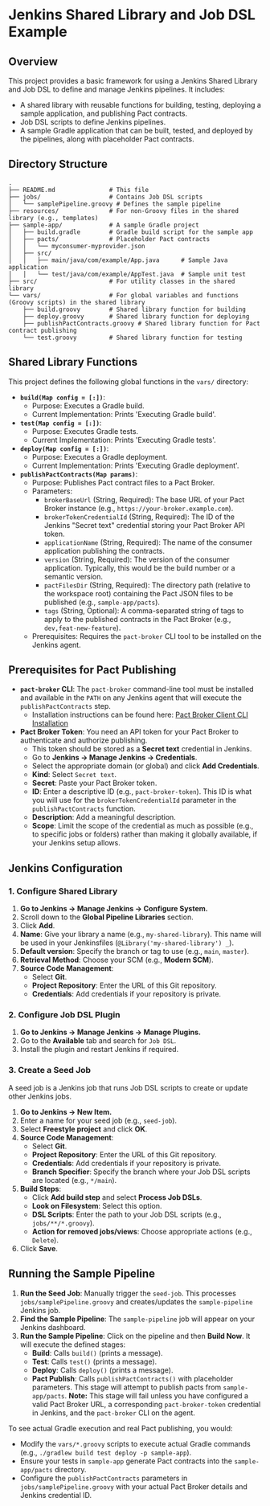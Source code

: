# Jenkins Shared Library and Job DSL Example

## Overview

This project provides a basic framework for using a Jenkins Shared Library and Job DSL to define and manage Jenkins pipelines. It includes:

- A shared library with reusable functions for building, testing, deploying a sample application, and publishing Pact contracts.
- Job DSL scripts to define Jenkins pipelines.
- A sample Gradle application that can be built, tested, and deployed by the pipelines, along with placeholder Pact contracts.

## Directory Structure

```
.
├── README.md               # This file
├── jobs/                   # Contains Job DSL scripts
│   └── samplePipeline.groovy # Defines the sample pipeline
├── resources/              # For non-Groovy files in the shared library (e.g., templates)
├── sample-app/             # A sample Gradle project
│   ├── build.gradle        # Gradle build script for the sample app
│   ├── pacts/              # Placeholder Pact contracts
│   │   └── myconsumer-myprovider.json
│   ├── src/
│   │   ├── main/java/com/example/App.java      # Sample Java application
│   │   └── test/java/com/example/AppTest.java  # Sample unit test
├── src/                    # For utility classes in the shared library
└── vars/                   # For global variables and functions (Groovy scripts) in the shared library
    ├── build.groovy        # Shared library function for building
    ├── deploy.groovy       # Shared library function for deploying
    ├── publishPactContracts.groovy # Shared library function for Pact contract publishing
    └── test.groovy         # Shared library function for testing
```

## Shared Library Functions

This project defines the following global functions in the `vars/` directory:

- **`build(Map config = [:])`**:
    - Purpose: Executes a Gradle build.
    - Current Implementation: Prints 'Executing Gradle build'.
- **`test(Map config = [:])`**:
    - Purpose: Executes Gradle tests.
    - Current Implementation: Prints 'Executing Gradle tests'.
- **`deploy(Map config = [:])`**:
    - Purpose: Executes a Gradle deployment.
    - Current Implementation: Prints 'Executing Gradle deployment'.
- **`publishPactContracts(Map params)`**:
    - Purpose: Publishes Pact contract files to a Pact Broker.
    - Parameters:
        - `brokerBaseUrl` (String, Required): The base URL of your Pact Broker instance (e.g., `https://your-broker.example.com`).
        - `brokerTokenCredentialId` (String, Required): The ID of the Jenkins "Secret text" credential storing your Pact Broker API token.
        - `applicationName` (String, Required): The name of the consumer application publishing the contracts.
        - `version` (String, Required): The version of the consumer application. Typically, this would be the build number or a semantic version.
        - `pactFilesDir` (String, Required): The directory path (relative to the workspace root) containing the Pact JSON files to be published (e.g., `sample-app/pacts`).
        - `tags` (String, Optional): A comma-separated string of tags to apply to the published contracts in the Pact Broker (e.g., `dev,feat-new-feature`).
    - Prerequisites: Requires the `pact-broker` CLI tool to be installed on the Jenkins agent.

## Prerequisites for Pact Publishing

- **`pact-broker` CLI**: The `pact-broker` command-line tool must be installed and available in the `PATH` on any Jenkins agent that will execute the `publishPactContracts` step.
    - Installation instructions can be found here: [Pact Broker Client CLI Installation](https://github.com/pact-foundation/pact_broker-client#installation)
- **Pact Broker Token**: You need an API token for your Pact Broker to authenticate and authorize publishing.
    - This token should be stored as a **Secret text** credential in Jenkins.
    - Go to **Jenkins -> Manage Jenkins -> Credentials**.
    - Select the appropriate domain (or global) and click **Add Credentials**.
    - **Kind**: Select `Secret text`.
    - **Secret**: Paste your Pact Broker token.
    - **ID**: Enter a descriptive ID (e.g., `pact-broker-token`). This ID is what you will use for the `brokerTokenCredentialId` parameter in the `publishPactContracts` function.
    - **Description**: Add a meaningful description.
    - **Scope**: Limit the scope of the credential as much as possible (e.g., to specific jobs or folders) rather than making it globally available, if your Jenkins setup allows.

## Jenkins Configuration

### 1. Configure Shared Library

1.  **Go to Jenkins -> Manage Jenkins -> Configure System.**
2.  Scroll down to the **Global Pipeline Libraries** section.
3.  Click **Add**.
4.  **Name**: Give your library a name (e.g., `my-shared-library`). This name will be used in your Jenkinsfiles (`@Library('my-shared-library') _`).
5.  **Default version**: Specify the branch or tag to use (e.g., `main`, `master`).
6.  **Retrieval Method**: Choose your SCM (e.g., **Modern SCM**).
7.  **Source Code Management**:
    *   Select **Git**.
    *   **Project Repository**: Enter the URL of this Git repository.
    *   **Credentials**: Add credentials if your repository is private.

### 2. Configure Job DSL Plugin

1.  **Go to Jenkins -> Manage Jenkins -> Manage Plugins.**
2.  Go to the **Available** tab and search for `Job DSL`.
3.  Install the plugin and restart Jenkins if required.

### 3. Create a Seed Job

A seed job is a Jenkins job that runs Job DSL scripts to create or update other Jenkins jobs.

1.  **Go to Jenkins -> New Item.**
2.  Enter a name for your seed job (e.g., `seed-job`).
3.  Select **Freestyle project** and click **OK**.
4.  **Source Code Management**:
    *   Select **Git**.
    *   **Project Repository**: Enter the URL of this Git repository.
    *   **Credentials**: Add credentials if your repository is private.
    *   **Branch Specifier**: Specify the branch where your Job DSL scripts are located (e.g., `*/main`).
5.  **Build Steps**:
    *   Click **Add build step** and select **Process Job DSLs**.
    *   **Look on Filesystem**: Select this option.
    *   **DSL Scripts**: Enter the path to your Job DSL scripts (e.g., `jobs/**/*.groovy`).
    *   **Action for removed jobs/views**: Choose appropriate actions (e.g., `Delete`).
6.  Click **Save**.

## Running the Sample Pipeline

1.  **Run the Seed Job**: Manually trigger the `seed-job`. This processes `jobs/samplePipeline.groovy` and creates/updates the `sample-pipeline` Jenkins job.
2.  **Find the Sample Pipeline**: The `sample-pipeline` job will appear on your Jenkins dashboard.
3.  **Run the Sample Pipeline**: Click on the pipeline and then **Build Now**. It will execute the defined stages:
    *   **Build**: Calls `build()` (prints a message).
    *   **Test**: Calls `test()` (prints a message).
    *   **Deploy**: Calls `deploy()` (prints a message).
    *   **Pact Publish**: Calls `publishPactContracts()` with placeholder parameters. This stage will attempt to publish pacts from `sample-app/pacts`. **Note:** This stage will fail unless you have configured a valid Pact Broker URL, a corresponding `pact-broker-token` credential in Jenkins, and the `pact-broker` CLI on the agent.

To see actual Gradle execution and real Pact publishing, you would:
- Modify the `vars/*.groovy` scripts to execute actual Gradle commands (e.g., `./gradlew build test deploy -p sample-app`).
- Ensure your tests in `sample-app` generate Pact contracts into the `sample-app/pacts` directory.
- Configure the `publishPactContracts` parameters in `jobs/samplePipeline.groovy` with your actual Pact Broker details and Jenkins credential ID.
